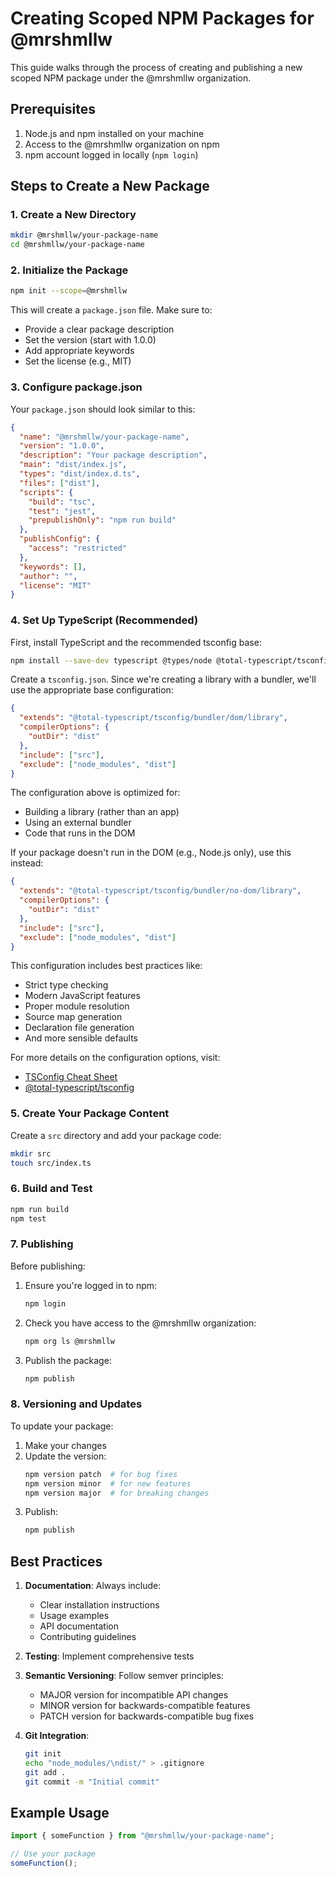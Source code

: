 # Creating Scoped NPM Packages for @mrshmllw

This guide walks through the process of creating and publishing a new scoped NPM package under the @mrshmllw organization.

## Prerequisites

1. Node.js and npm installed on your machine
2. Access to the @mrshmllw organization on npm
3. npm account logged in locally (`npm login`)

## Steps to Create a New Package

### 1. Create a New Directory

```bash
mkdir @mrshmllw/your-package-name
cd @mrshmllw/your-package-name
```

### 2. Initialize the Package

```bash
npm init --scope=@mrshmllw
```

This will create a `package.json` file. Make sure to:

- Provide a clear package description
- Set the version (start with 1.0.0)
- Add appropriate keywords
- Set the license (e.g., MIT)

### 3. Configure package.json

Your `package.json` should look similar to this:

```json
{
  "name": "@mrshmllw/your-package-name",
  "version": "1.0.0",
  "description": "Your package description",
  "main": "dist/index.js",
  "types": "dist/index.d.ts",
  "files": ["dist"],
  "scripts": {
    "build": "tsc",
    "test": "jest",
    "prepublishOnly": "npm run build"
  },
  "publishConfig": {
    "access": "restricted"
  },
  "keywords": [],
  "author": "",
  "license": "MIT"
}
```

### 4. Set Up TypeScript (Recommended)

First, install TypeScript and the recommended tsconfig base:

```bash
npm install --save-dev typescript @types/node @total-typescript/tsconfig
```

Create a `tsconfig.json`. Since we're creating a library with a bundler, we'll use the appropriate base configuration:

```json
{
  "extends": "@total-typescript/tsconfig/bundler/dom/library",
  "compilerOptions": {
    "outDir": "dist"
  },
  "include": ["src"],
  "exclude": ["node_modules", "dist"]
}
```

The configuration above is optimized for:

- Building a library (rather than an app)
- Using an external bundler
- Code that runs in the DOM

If your package doesn't run in the DOM (e.g., Node.js only), use this instead:

```json
{
  "extends": "@total-typescript/tsconfig/bundler/no-dom/library",
  "compilerOptions": {
    "outDir": "dist"
  },
  "include": ["src"],
  "exclude": ["node_modules", "dist"]
}
```

This configuration includes best practices like:

- Strict type checking
- Modern JavaScript features
- Proper module resolution
- Source map generation
- Declaration file generation
- And more sensible defaults

For more details on the configuration options, visit:

- [TSConfig Cheat Sheet](https://www.totaltypescript.com/tsconfig-cheat-sheet)
- [@total-typescript/tsconfig](https://github.com/total-typescript/tsconfig)

### 5. Create Your Package Content

Create a `src` directory and add your package code:

```bash
mkdir src
touch src/index.ts
```

### 6. Build and Test

```bash
npm run build
npm test
```

### 7. Publishing

Before publishing:

1. Ensure you're logged in to npm:

   ```bash
   npm login
   ```

2. Check you have access to the @mrshmllw organization:

   ```bash
   npm org ls @mrshmllw
   ```

3. Publish the package:
   ```bash
   npm publish
   ```

### 8. Versioning and Updates

To update your package:

1. Make your changes
2. Update the version:
   ```bash
   npm version patch  # for bug fixes
   npm version minor  # for new features
   npm version major  # for breaking changes
   ```
3. Publish:
   ```bash
   npm publish
   ```

## Best Practices

1. **Documentation**: Always include:

   - Clear installation instructions
   - Usage examples
   - API documentation
   - Contributing guidelines

2. **Testing**: Implement comprehensive tests

3. **Semantic Versioning**: Follow semver principles:

   - MAJOR version for incompatible API changes
   - MINOR version for backwards-compatible features
   - PATCH version for backwards-compatible bug fixes

4. **Git Integration**:
   ```bash
   git init
   echo "node_modules/\ndist/" > .gitignore
   git add .
   git commit -m "Initial commit"
   ```

## Example Usage

```typescript
import { someFunction } from "@mrshmllw/your-package-name";

// Use your package
someFunction();
```
